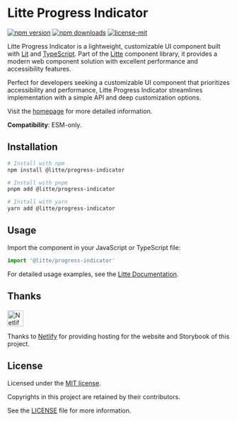 # Litte Progress Indicator

[![npm version](https://img.shields.io/npm/v/@litte/progress-indicator)](https://www.npmjs.com/package/@litte/progress-indicator)
[![npm downloads](https://img.shields.io/npm/dm/@litte/progress-indicator)](https://www.npmjs.com/package/@litte/progress-indicator)
[![license-mit](https://img.shields.io/badge/License-MIT-greens.svg)][license-mit]

Litte Progress Indicator is a lightweight, customizable UI component built with [Lit][lit]
and [TypeScript][typescript]. Part of the [Litte][litte-homepage] component library,
it provides a modern web component solution with excellent performance and
accessibility features.

Perfect for developers seeking a customizable UI component that prioritizes accessibility and performance,
Litte Progress Indicator streamlines implementation with a simple API and deep customization options.

Visit the [homepage][litte-homepage] for more detailed information.

**Compatibility**: ESM-only.

## Installation

```sh
# Install with npm
npm install @litte/progress-indicator

# Install with pnpm
pnpm add @litte/progress-indicator

# Install with yarn
yarn add @litte/progress-indicator
```

## Usage

Import the component in your JavaScript or TypeScript file:

```ts
import '@litte/progress-indicator'
```

For detailed usage examples, see the [Litte Documentation](https://litte.dev/docs).

## Thanks

<p align="left" style="margin-top: 20px;">
  <a href="https://www.netlify.com/?utm_source=litte&utm_medium=npmjs&utm_campaign=README" style="margin-right: 12px;">
    <img src="https://www.netlify.com/img/global/badges/netlify-color-accent.svg" alt="Netlify" height="36px" />
  </a>
</p>

Thanks to [Netlify](https://www.netlify.com/) for providing hosting for the website and Storybook of this project.

## License

Licensed under the [MIT license][license-mit].

Copyrights in this project are retained by their contributors.

See the [LICENSE][license-mit] file for more information.

[litte-homepage]: https://litte.dev
[license-mit]: https://github.com/riipandi/litte/blob/main/LICENSE
[typescript]: https://www.typescriptlang.org
[lit]: https://lit.dev
